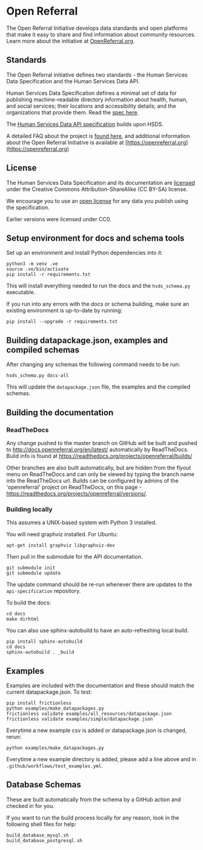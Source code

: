 # Open Referral

The Open Referral Initiative develops data standards and open platforms that make it easy to share and find information about community resources. Learn more about the initiative at [OpenReferral.org](https://openreferral.org).

## Standards

The Open Referral initiative defines two standards - the Human Services Data Specification and the Human Services Data API. 

Human Services Data Specification defines a minimal set of data for publishing machine-readable directory information about health, human, and social services; their locations and accessibility details; and the organizations that provide them. Read the [spec here](https://docs.openreferral.org).

The [Human Services Data API specification](https://github.com/openreferral/api-specification) builds upon HSDS. 

A detailed FAQ about the project is [found here](http://docs.openreferral.org/en/latest/faq), and additional information about the Open Referral Initiative is available at [https://openreferral.org](https://openreferral.org)

## License

The Human Services Data Specification and its documentation are [licensed](LICENSE) under the Creative Commons Attribution-ShareAlike (CC BY-SA) license.

We encourage you to use an [open license](http://licenses.opendefinition.org/) for any data you publish using the specification. 

Earlier versions were licensed under CC0.

## Setup environment for docs and schema tools

Set up an environment and install Python dependencies into it:

```
python3 -m venv .ve    
source .ve/bin/activate
pip install -r requirements.txt
```

This will install everything needed to run the docs and the `hsds_schema.py` executable.

If you run into any errors with the docs or schema building, make sure an existing environment is up-to-date by running:

```
pip install --upgrade -r requirements.txt
```

## Building datapackage.json, examples and compiled schemas

After changing any schemas the following command needs to be run:

```
hsds_schema.py docs-all
```

This will update the `datapackage.json` file, the examples and the compiled schemas.


## Building the documentation

### ReadTheDocs

Any change pushed to the master branch on GitHub will be built and pushed to http://docs.openreferral.org/en/latest/ automatically by ReadTheDocs. Build info is found at https://readthedocs.org/projects/openreferral/builds/

Other branches are also built automatically, but are hidden from the flyout menu on ReadTheDocs and can only be viewed by typing the branch name into the ReadTheDocs url. Builds can be configured by admins of the 'openreferral' project on ReadTheDocs, on this page - https://readthedocs.org/projects/openreferral/versions/.

### Building locally

This assumes a UNIX-based system with Python 3 installed.

You will need graphviz installed. For Ubuntu:

```
apt-get install graphviz libgraphviz-dev
```

Then pull in the submodule for the API documentation. 

```
git submodule init
git submodule update
```

The update command should be re-run whenever there are updates to the `api-specification` repository. 

To build the docs:

```
cd docs
make dirhtml
```

You can also use sphinx-autobuild to have an auto-refreshing local build.

```
pip install sphinx-autobuild
cd docs
sphinx-autobuild . _build
```

## Examples

Examples are included with the documentation and these should match the current datapackage.json. To test:

    pip install frictionless
    python examples/make_datapackages.py
    frictionless validate examples/all_resources/datapackage.json
    frictionless validate examples/simple/datapackage.json

Everytime a new example csv is added or datapackage.json is changed, rerun:

    python examples/make_datapackages.py

Everytime a new example directory is added, please add a line above and in `.github/workflows/test_examples.yml`.

## Database Schemas

These are built automatically from the schema by a GitHub action and checked in for you.

If you want to run the build process locally for any reason, look in the following shell files for help:

    build_database_mysql.sh
    build_database_postgresql.sh

